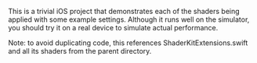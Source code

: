 This is a trivial iOS project that demonstrates each of the shaders being applied with some example settings. Although it runs well on the simulator, you should try it on a real device to simulate actual performance.

Note: to avoid duplicating code, this references ShaderKitExtensions.swift and all its shaders from the parent directory.
